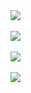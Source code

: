 <img src="https://user-images.githubusercontent.com/64634992/128346056-2bbfb217-f6e2-4f77-86e5-1578af0d7d25.gif" />

<br />
<br />

<img src="https://user-images.githubusercontent.com/64634992/128346105-8696b974-059e-4e3f-b4aa-3104e5fa9c03.gif" />

<br />
<br />

<img src="https://user-images.githubusercontent.com/64634992/128346141-d6232e4b-70fe-48a4-ba09-7f3fefc319b5.gif" />

<br />
<br />

<img src="https://user-images.githubusercontent.com/64634992/128345502-923446cf-7aa6-448e-adc8-e2f2612bd2bd.gif" />

